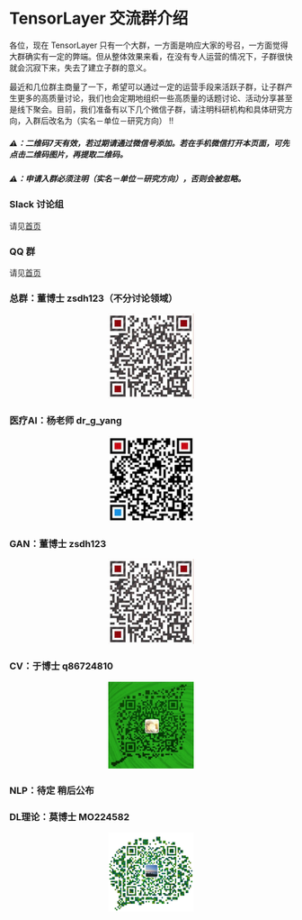 # TensorLayer 交流群介绍
各位，现在 TensorLayer 只有一个大群，一方面是响应大家的号召，一方面觉得大群确实有一定的弊端。但从整体效果来看，在没有专人运营的情况下，子群很快就会沉寂下来，失去了建立子群的意义。     

最近和几位群主商量了一下，希望可以通过一定的运营手段来活跃子群，让子群产生更多的高质量讨论，我们也会定期地组织一些高质量的话题讨论、活动分享甚至是线下聚会。目前，我们准备有以下几个微信子群，请注明科研机构和具体研究方向，入群后改名为（实名－单位－研究方向） !!

##### ⚠️：二维码7天有效，若过期请通过微信号添加。若在手机微信打开本页面，可先点击二维码图片，再提取二维码。
##### ⚠️：申请入群必须注明（实名－单位－研究方向），否则会被忽略。

### Slack 讨论组
请见[首页](https://github.com/zsdonghao/tensorlayer)

### QQ 群
请见[首页](https://github.com/zsdonghao/tensorlayer/blob/master/img/img_qq.png)

### 总群：董博士 zsdh123（不分讨论领域）

<div align="center">
	<img src="images/donghao.jpeg" width="30%" height="30%"/>
</div>

### 医疗AI：杨老师 dr\_g\_yang    

<div align="center">
	<img src="images/yangguang.jpeg" width="30%" height="30%"/>
</div>

### GAN：董博士 zsdh123

<div align="center">
	<img src="images/donghao.jpeg" width="30%" height="30%"/>
</div>

### CV：于博士 q86724810

<div align="center">
	<img src="images/yusimiao.jpeg" width="30%" height="30%"/>
</div>

### NLP：待定 稍后公布


### DL理论：莫博士 MO224582

<div align="center">
	<img src="images/moyuanhan.jpeg" width="30%" height="30%"/>
</div>




